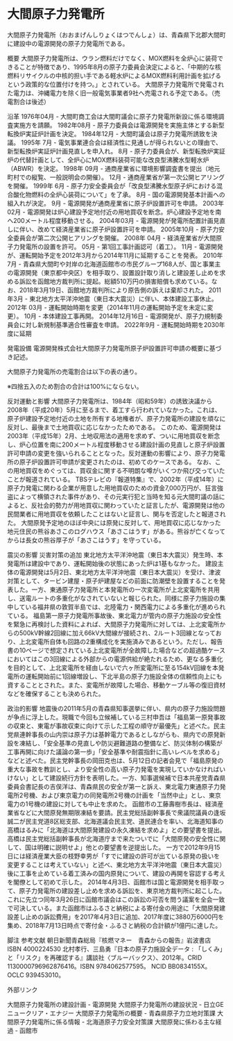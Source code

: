 # 大間原子力発電所

大間原子力発電所（おおまげんしりょくはつでんしょ）は、青森県下北郡大間町に建設中の電源開発の原子力発電所である。

概要
大間原子力発電所は、ウラン燃料だけでなく、MOX燃料を全炉心に装荷できることが特徴であり、1995年8月の原子力委員会決定によると、「中期的な核燃料リサイクルの中核的担い手である軽水炉によるMOX燃料利用計画を拡げるという政策的な位置付けを持つ。」とされている。
大間原子力発電所で発電された電力は、沖縄電力を除く旧一般電気事業者9社へ売電される予定である。（売電割合は後述）

沿革
1976年04月 - 大間町商工会は大間町議会に原子力発電所新設に係る環境調査実施方を請願。
1982年08月 - 原子力委員会は電源開発を実施主体とする新型転換炉実証炉計画を決定。
1984年12月 - 大間町議会は原子力発電所誘致を決議。
1995年
7月 - 電気事業連合会は経済性に見通しが得られないとの理由で、新型転換炉実証炉計画見直しを申入れ。
8月 - 原子力委員会が、新型転換炉実証炉の代替計画として、全炉心にMOX燃料装荷可能な改良型沸騰水型軽水炉（ABWR）を決定。
1998年
09月 - 通商産業省に環境影響調査書を提出（地元町村での縦覧、一般説明会の開催）。
12月 - 通商産業省が第一次公開ヒアリングを開催。
1999年
6月 - 原子力安全委員会が「改良型沸騰水型原子炉における混合酸化物燃料の全炉心装荷について」を了承。
8月 - 国の電源開発基本計画への組入れが決定。
9月 - 電源開発が通商産業省に原子炉設置許可を申請。
2003年02月 - 電源開発は炉心建設予定地付近の用地買収を断念。炉心建設予定地を南へ200メートル程度移動させる。
2004年03月 - 電源開発が発電所配置計画見直しに伴い、改めて経済産業省に原子炉設置許可を申請。
2005年10月 - 原子力安全委員会が第二次公開ヒアリングを開催。
2008年
04月 - 経済産業省が大間原子力発電所の設置を許可。
05月 - 第1回工事計画認可（着工）。
11月 - 電源開発が、運転開始予定を2012年3月から2014年11月に延期することを発表。
2010年7月 - 青森県大間町や対岸の北海道函館市の市民グループ168人が、国と事業主の電源開発（東京都中央区）を相手取り、設置設計取り消しと建設差し止めを求める訴訟を函館地方裁判所に提起。総額510万円の損害賠償も求めている。なお、2018年3月19日、函館地方裁判所により原告側の訴えは棄却された。
2011年3月 - 東北地方太平洋沖地震（東日本大震災）に伴い、本体建設工事休止。
2012年
03月 - 運転開始時期を変更（2014年11月の運転開始予定を未定に変更）。
10月 - 本体建設工事再開。
2014年12月16日 - 電源開発が、原子力規制委員会に対し新規制基準適合性審査を申請。
2022年9月 - 運転開始時期を2030年度に延期

発電設備
電源開発株式会社大間原子力発電所原子炉設置許可申請の概要に基づき記述。

大間原子力発電所の売電割合は以下の表の通り。

※四捨五入のため割合の合計は100%にならない。

反対運動と影響
大間原子力発電所は、1984年（昭和59年）の誘致決議から2008年（平成20年）5月に至るまで、着工すら行われていなかった。これは、原子炉建設予定地付近の土地を所有する地権者が、原子力発電所の建設を頑なに反対し、最後まで土地買収に応じなかったためである。
このため、電源開発は2003年（平成15年）2月、土地収用法の適用を求めず、ついに用地買収を断念し、炉心位置を南に200メートル程度移動させる建設計画の見直しと原子炉設置許可申請の変更を強いられることとなった。反対運動の影響により、原子力発電所の原子炉設置許可申請が変更されたのは、初めてのケースである。
なお、この用地買収をめぐっては、買収金に関する不明朗な噂がいくつか飛び交っていたことが報道されている。
TBSテレビの『報道特集』で、2002年（平成14年）に原子力発電に関わる企業が用意した用地買収のための資金7,000万円が、狂言強盗によって横領された事件があり、その元実行犯と当時を知る元大間町議の話によると、反社会的勢力が用地買収に関わっていたと証言したが、電源開発は他の民間業者に用地買収を依頼したことはないと証言し、関与を否定したと報道された。
大間原発予定地のほぼ中央には原発に反対して、用地買収に応じなかった地元住民の熊谷あさこのログハウス「あさこはうす」がある。熊谷が亡くなってからは長女の熊谷厚子が「あさこはうす」を守っている。

震災の影響
災害対策の追加
東北地方太平洋沖地震（東日本大震災）発生時、本発電所は建設中であり、運転開始後の状態にあった炉は1基もなかった。
建設主体の電源開発は5月2日、東北地方太平洋沖地震（東日本大震災）を受け、津波対策として、タービン建屋・原子炉建屋などの前面に防潮壁を設置することを発表した。一方、東通原子力発電所と本発電所の一次変電所が上北変電所を共用し、送電ルートの多重化がなされていないと報じられた。同様に原子力施設の集中している福井県の敦賀半島では、北陸電力・関西電力による多重化が進められている。
福島第一原子力発電所事故後、東北電力が管内の原子力施設の安全性を緊急に再検討した資料によれば、大間原子力発電所に対しては、上北変電所からの500kV幹線2回線に加え66kV大間線が接続され、2ルート3回線となっており、上北変電所自体も回路の2重構成化を実施済みであるという。ただし、報告書の10ページで想定されている上北変電所が全故障した場合などの超過酷ケースにおいてはこの3回線による外部からの電源供給が絶たれるため、更なる多重化を目的として、上北変電所を経由しないで六ヶ所変電所に至る154kV回線を本発電所の運転開始前に1回線増設し、下北半島の原子力施設全体の信頼性向上にも資することとされた。また、変電所が故障した場合、移動ケーブル等の復旧資材などを確保することも決められた。

政治的影響
地震後の2011年5月の青森県知事選挙に伴い、県内の原子力施設問題が争点に浮上した。現職で今回も立候補している三村申吾は「福島第一原発事故の収束と、東電が事故収束に向けて示した工程の順守が最優先」と述べた。民主党県連幹事長の山内崇は原子力は基幹電力であるとしながらも、県内での原発新設を凍結し、「安全基準の見直しや防災避難道路の整備など、防災体制の構築が工事再開に向けた議論の第一歩」「安全基準や耐震指針に高いレベルを求める」などと述べた。民主党幹事長の岡田克也は、5月12日の記者会見で「福島原発の重大な事故を教訓とし、より安全性の高い原子力発電を実現していかなければいけない」として建設続行方針を表明した。一方、知事選候補で日本共産党青森県委員会書記長の吉俣洋は、青森県民の安全が第一と訴え、東北電力東通原子力発電所2号機、および東京電力の同発電所2号機の計画を「当然中止」とし、東京電力の1号機の建設に対しても中止を求めた。
函館市の工藤壽樹市長は、経済産業省などに大間原発無期限凍結を要請。民主党総括副幹事長で衆議院議員の逢坂誠二が民主党道8区総支部、北海道議会民主党、道民連合を率い、北海道知事の高橋はるみに「北海道は大間原発建設の永久凍結を求めよ」との要望書を提出。高橋は民主党総括副幹事長が北海道庁まで来たついでに「大間原発の安全性に関して、国は明確に説明せよ」他との要望書を逆提出した。
一方で2012年9月15日には経済産業大臣の枝野幸男が「すでに建設の許可が出ている原発の扱いを変更することは考えていない」と述べ、東北地方太平洋沖地震（東日本大震災）後に工事を止めている着工済みの国内原発について、建設の再開を容認する考えを閣僚として初めて示した。
2014年4月3日、函館市は国と電源開発を相手取って、原子力発電所の建設差し止めを求める訴訟を、東京地方裁判所に起こした。これに先立つ同年3月26日に函館市議会はこの訴訟の可否を問う議案を全会一致で可決している。また函館市はふるさと納税による寄付金の用途に「大間原発建設差し止めの訴訟費用」を2017年4月3日に追加、2017年度に3880万6000円を集め、2018年7月13日時点で寄付金・ふるさと納税の合計額が1億円に達した。

脚注
参考文献
朝日新聞青森総局『核燃マネー　青森からの報告』岩波書店 ISBN 4000224530
北村孝行、三島勇『日本の原子力施設全データ : 「しくみ」と「リスク」を再確認する』講談社〈ブルーバックス〉、2012年。CRID 1130000796962876416。ISBN 9784062577595。 NCID BB0834155X。OCLC 939453010。

外部リンク

大間原子力発電所の建設計画 - 電源開発
大間原子力発電所の建設状況 - 日立GEニュークリア・エナジー
大間原子力発電所の概要 - 青森県原子力立地対策課
大間原子力発電所に係る情報 - 北海道原子力安全対策課
大間原発に係わる主な経過 - 函館市